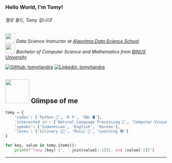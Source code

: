 <p>
  <h3>Hello World, I'm Tomy!</h3>
  <h6>헬로 월드, Tomy 입니다!</h6>
</p>

<p>
  <em>
    <img src="https://cdn.jsdelivr.net/emojione/assets/4.0/png/128/1f468-1f3eb.png" width="30">
    Data Science Instructor at <a href="http://www.algorit.ma">Algoritma Data Science School</a>
    </br>
    <img src="https://hotemoji.com/images/dl/t/man-student-emoji-by-google.png" width="30">
    Bachelor of Computer Science and Mathematics from <a href="http://www.binus.ac.id">BINUS University</a>
  </em>
</p>

[![GitHub: tomytjandra](https://img.shields.io/github/followers/tomytjandra?label=follow&style=social)](https://github.com/tomytjandra)
[![Linkedin: tomytjandra](https://img.shields.io/badge/-tomytjandra-blue?style=flat-square&logo=Linkedin&logoColor=white&link=https://www.linkedin.com/in/tomytjandra/)](https://www.linkedin.com/in/tomytjandra/)

## <img src="https://i.pinimg.com/originals/7c/d5/49/7cd54932c787b904c1a50a7060995a7d.gif" width="75"> Glimpse of me

```python
tomy = {
    'codes': ['Python 🐍', 'R ®️', 'SQL 🛢️'],
    'interested in': ['Natural Language Processing 💬', 'Computer Vision 👁️', 'Automation Process ⚙️'],
    'speaks': ['Indonesian', 'English', 'Korean'],
    'loves': ['Culinary 👨‍🍳', 'Music 🎵', 'Learning 📚']
}

for key, value in tomy.items():
    print(f"Tomy {key} {', '.join(value[:-1])}, and {value[-1]}")
```

---

<!--
**tomytjandra/tomytjandra** is a ✨ _special_ ✨ repository because its `README.md` (this file) appears on your GitHub profile.

Here are some ideas to get you started:

- 🔭 I’m currently working on ...
- 🌱 I’m currently learning ...
- 👯 I’m looking to collaborate on ...
- 🤔 I’m looking for help with ...
- 💬 Ask me about ...
- 📫 How to reach me: ...
- 😄 Pronouns: ...
- ⚡ Fun fact: ...
-->

